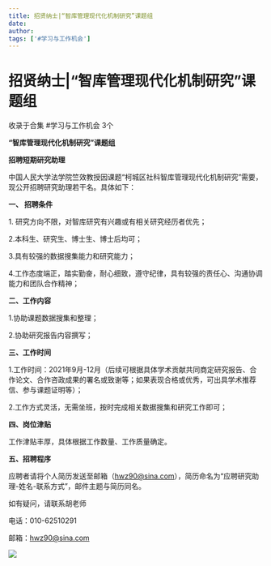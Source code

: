 ```yaml
---
title: 招贤纳士|“智库管理现代化机制研究”课题组
date: 
author: 
tags: ['#学习与工作机会']
---
```

# 招贤纳士|“智库管理现代化机制研究”课题组


收录于合集 #学习与工作机会 3个

  

**“智库管理现代化机制研究”课题组**

 **招聘短期研究助理**

  

中国人民大学法学院竺效教授因课题“柯城区社科智库管理现代化机制研究”需要，现公开招聘研究助理若干名。具体如下：

  

 **一、 招聘条件**

  

1\. 研究方向不限，对智库研究有兴趣或有相关研究经历者优先；

2.本科生、研究生、博士生、博士后均可；

3.具有较强的数据搜集能力和研究能力；

4.工作态度端正，踏实勤奋，耐心细致，遵守纪律，具有较强的责任心、沟通协调能力和团队合作精神；

  

 **二、工作内容**

  

1.协助课题数据搜集和整理；

2.协助研究报告内容撰写；

  

 **三、工作时间**

  

1.工作时间：2021年9月-12月（后续可根据具体学术贡献共同商定研究报告、合作论文、合作咨政成果的署名或致谢等；如果表现合格或优秀，可出具学术推荐信、参与课题证明等）；

2.工作方式灵活，无需坐班，按时完成相关数据搜集和研究工作即可；

  

 **四、岗位津贴**

  

工作津贴丰厚，具体根据工作数量、工作质量确定。

  

 **五、招聘程序**

  

应聘者请将个人简历发送至邮箱（hwz90@sina.com），简历命名为“应聘研究助理-姓名-联系方式”，邮件主题与简历同名。

  

如有疑问，请联系胡老师

电话：010-62510291

邮箱：hwz90@sina.com

  

![](/images/66/2.jpeg)

  

